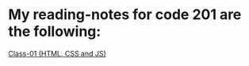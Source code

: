 # My reading-notes for code 201 are the following: 

[Class-01 (HTML, CSS and JS)](201/class-01.md)


